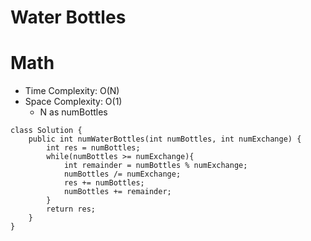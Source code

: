 # Water Bottles
# Math
* Time Complexity: O(N)
* Space Complexity: O(1)
	* N as numBottles
```
class Solution {
    public int numWaterBottles(int numBottles, int numExchange) {
        int res = numBottles;
        while(numBottles >= numExchange){
            int remainder = numBottles % numExchange;
            numBottles /= numExchange;
            res += numBottles;
            numBottles += remainder;
        }
        return res;
    }
}
```